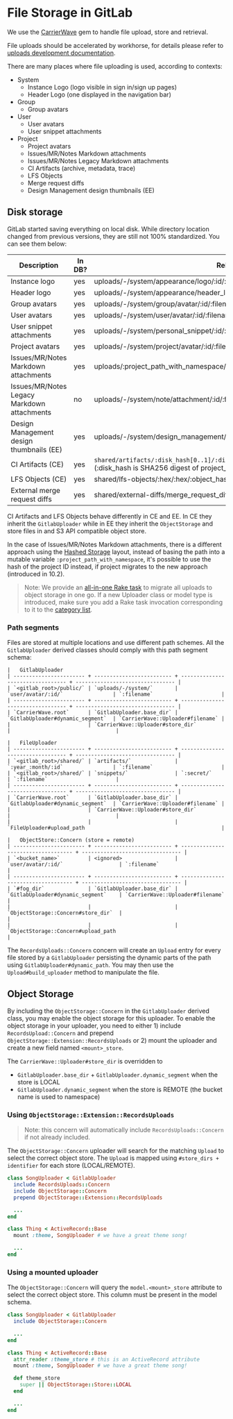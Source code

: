 # File Storage in GitLab

We use the [CarrierWave] gem to handle file upload, store and retrieval.

File uploads should be accelerated by workhorse, for details please refer to [uploads development documentation](uploads.md).

There are many places where file uploading is used, according to contexts:

- System
  - Instance Logo (logo visible in sign in/sign up pages)
  - Header Logo (one displayed in the navigation bar)
- Group
  - Group avatars
- User
  - User avatars
  - User snippet attachments
- Project
  - Project avatars
  - Issues/MR/Notes Markdown attachments
  - Issues/MR/Notes Legacy Markdown attachments
  - CI Artifacts (archive, metadata, trace)
  - LFS Objects
  - Merge request diffs
  - Design Management design thumbnails (EE)

## Disk storage

GitLab started saving everything on local disk. While directory location changed from previous versions,
they are still not 100% standardized. You can see them below:

| Description                           | In DB? | Relative path (from CarrierWave.root)                       | Uploader class         | model_type |
| ------------------------------------- | ------ | ----------------------------------------------------------- | ---------------------- | ---------- |
| Instance logo                         | yes    | uploads/-/system/appearance/logo/:id/:filename              | `AttachmentUploader`   | Appearance |
| Header logo                           | yes    | uploads/-/system/appearance/header_logo/:id/:filename       | `AttachmentUploader`   | Appearance |
| Group avatars                         | yes    | uploads/-/system/group/avatar/:id/:filename                 | `AvatarUploader`       | Group      |
| User avatars                          | yes    | uploads/-/system/user/avatar/:id/:filename                  | `AvatarUploader`       | User       |
| User snippet attachments              | yes    | uploads/-/system/personal_snippet/:id/:random_hex/:filename | `PersonalFileUploader` | Snippet    |
| Project avatars                       | yes    | uploads/-/system/project/avatar/:id/:filename               | `AvatarUploader`       | Project    |
| Issues/MR/Notes Markdown attachments  | yes    | uploads/:project_path_with_namespace/:random_hex/:filename  | `FileUploader`         | Project    |
| Issues/MR/Notes Legacy Markdown attachments | no | uploads/-/system/note/attachment/:id/:filename            | `AttachmentUploader`   | Note       |
| Design Management design thumbnails (EE) | yes | uploads/-/system/design_management/action/image_v432x230/:id/:filename | `DesignManagement::DesignV432x230Uploader` | DesignManagement::Action |
| CI Artifacts (CE)                     | yes    | `shared/artifacts/:disk_hash[0..1]/:disk_hash[2..3]/:disk_hash/:year_:month_:date/:job_id/:job_artifact_id` (:disk_hash is SHA256 digest of project_id) | `JobArtifactUploader`  | Ci::JobArtifact  |
| LFS Objects (CE)                      | yes    | shared/lfs-objects/:hex/:hex/:object_hash                   | `LfsObjectUploader`    | LfsObject  |
| External merge request diffs          | yes    | shared/external-diffs/merge_request_diffs/mr-:parent_id/diff-:id | `ExternalDiffUploader` | MergeRequestDiff |

CI Artifacts and LFS Objects behave differently in CE and EE. In CE they inherit the `GitlabUploader`
while in EE they inherit the `ObjectStorage` and store files in and S3 API compatible object store.

In the case of Issues/MR/Notes Markdown attachments, there is a different approach using the [Hashed Storage] layout,
instead of basing the path into a mutable variable `:project_path_with_namespace`, it's possible to use the
hash of the project ID instead, if project migrates to the new approach (introduced in 10.2).

> Note: We provide an [all-in-one Rake task] to migrate all uploads to object
> storage in one go. If a new Uploader class or model type is introduced, make
> sure you add a Rake task invocation corresponding to it to the [category
> list].

### Path segments

Files are stored at multiple locations and use different path schemes.
All the `GitlabUploader` derived classes should comply with this path segment schema:

```plaintext
|   GitlabUploader
| ----------------------- + ------------------------- + --------------------------------- + -------------------------------- |
| `<gitlab_root>/public/` | `uploads/-/system/`       | `user/avatar/:id/`                | `:filename`                      |
| ----------------------- + ------------------------- + --------------------------------- + -------------------------------- |
| `CarrierWave.root`      | `GitlabUploader.base_dir` | `GitlabUploader#dynamic_segment`  | `CarrierWave::Uploader#filename` |
|                         | `CarrierWave::Uploader#store_dir`                             |                                  |

|   FileUploader
| ----------------------- + ------------------------- + --------------------------------- + -------------------------------- |
| `<gitlab_root>/shared/` | `artifacts/`              | `:year_:month/:id`                | `:filename`                      |
| `<gitlab_root>/shared/` | `snippets/`               | `:secret/`                        | `:filename`                      |
| ----------------------- + ------------------------- + --------------------------------- + -------------------------------- |
| `CarrierWave.root`      | `GitlabUploader.base_dir` | `GitlabUploader#dynamic_segment`  | `CarrierWave::Uploader#filename` |
|                         | `CarrierWave::Uploader#store_dir`                             |                                  |
|                         |                           | `FileUploader#upload_path                                            |

|   ObjectStore::Concern (store = remote)
| ----------------------- + ------------------------- + ----------------------------------- + -------------------------------- |
| `<bucket_name>`         | <ignored>                 | `user/avatar/:id/`                  | `:filename`                      |
| ----------------------- + ------------------------- + ----------------------------------- + -------------------------------- |
| `#fog_dir`              | `GitlabUploader.base_dir` | `GitlabUploader#dynamic_segment`    | `CarrierWave::Uploader#filename` |
|                         |                           | `ObjectStorage::Concern#store_dir`  |                                  |
|                         |                           | `ObjectStorage::Concern#upload_path                                    |
```

The `RecordsUploads::Concern` concern will create an `Upload` entry for every file stored by a `GitlabUploader` persisting the dynamic parts of the path using
`GitlabUploader#dynamic_path`. You may then use the `Upload#build_uploader` method to manipulate the file.

## Object Storage

By including the `ObjectStorage::Concern` in the `GitlabUploader` derived class, you may enable the object storage for this uploader. To enable the object storage
in your uploader, you need to either 1) include `RecordsUpload::Concern` and prepend `ObjectStorage::Extension::RecordsUploads` or 2) mount the uploader and create a new field named `<mount>_store`.

The `CarrierWave::Uploader#store_dir` is overridden to

- `GitlabUploader.base_dir` + `GitlabUploader.dynamic_segment` when the store is LOCAL
- `GitlabUploader.dynamic_segment` when the store is REMOTE (the bucket name is used to namespace)

### Using `ObjectStorage::Extension::RecordsUploads`

> Note: this concern will automatically include `RecordsUploads::Concern` if not already included.

The `ObjectStorage::Concern` uploader will search for the matching `Upload` to select the correct object store. The `Upload` is mapped using `#store_dirs + identifier` for each store (LOCAL/REMOTE).

```ruby
class SongUploader < GitlabUploader
  include RecordsUploads::Concern
  include ObjectStorage::Concern
  prepend ObjectStorage::Extension::RecordsUploads

  ...
end

class Thing < ActiveRecord::Base
  mount :theme, SongUploader # we have a great theme song!

  ...
end
```

### Using a mounted uploader

The `ObjectStorage::Concern` will query the `model.<mount>_store` attribute to select the correct object store.
This column must be present in the model schema.

```ruby
class SongUploader < GitlabUploader
  include ObjectStorage::Concern

  ...
end

class Thing < ActiveRecord::Base
  attr_reader :theme_store # this is an ActiveRecord attribute
  mount :theme, SongUploader # we have a great theme song!

  def theme_store
    super || ObjectStorage::Store::LOCAL
  end

  ...
end
```

[CarrierWave]: https://github.com/carrierwaveuploader/carrierwave
[Hashed Storage]: ../administration/repository_storage_types.md
[all-in-one rake task]: ../administration/raketasks/uploads/migrate.md
[category list]: https://gitlab.com/gitlab-org/gitlab/blob/master/lib/tasks/gitlab/uploads/migrate.rake
